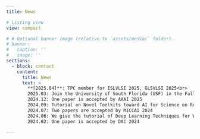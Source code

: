 ```yaml
---
title: News

# Listing view
view: compact

# # Optional banner image (relative to `assets/media/` folder).
# banner:
#   caption: ''
#   image: ''
sections:
  - block: contact
    content:
      title: News
      text: >
        **[2025.04]**: TPC member for ISLVLSI 2025, GLSVLSI 2025<br>
        2025.03: Join the University of South Florida (USF) in the Fall 2025
        2024.12: One paper is accepted by AAAI 2025
        2024.09: Tutorial on Novel Toolkits toward AI for Science on Resource-Constrained Computing Systems at ESWEEK 2024
        2024.07: Two papers are accepted by MICCAI 2024
        2024.06: We give the tutorial of Deep Learning Techniques for Wave-Based Imaging at SIAM 2024
        2024.02: One paper is accepted by DAC 2024

---
```

